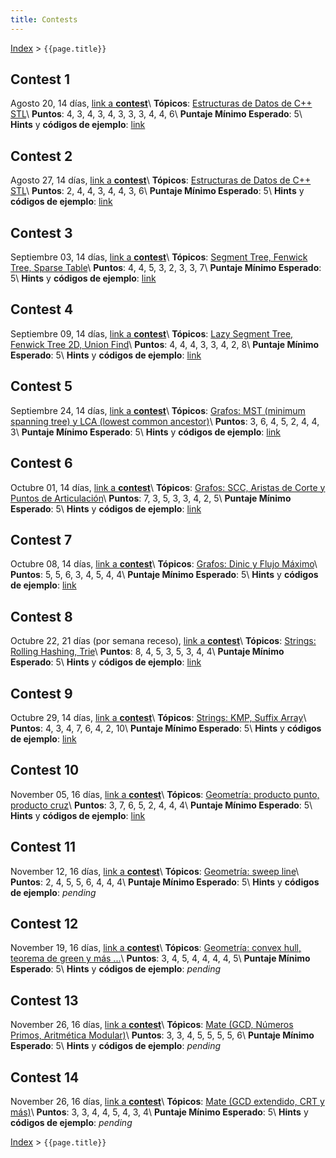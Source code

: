 ```yaml
---
title: Contests
---
```


[Index](index) > ```{{page.title}}```

## Contest 1
Agosto 20, 14 días, [link a **contest**](https://vjudge.net/contest/454536)\\
**Tópicos**: [Estructuras de Datos de C++ STL](resources/data_structures)\\
**Puntos**: 4, 3, 4, 3, 4, 3, 3, 3, 4, 4, 6\\
**Puntaje Mínimo Esperado**: 5\\
**Hints** y **códigos de ejemplo**: [link](hints/contest1)

## Contest 2
Agosto 27, 14 días, [link a **contest**](https://vjudge.net/contest/455777)\\
**Tópicos**: [Estructuras de Datos de C++ STL](resources/data_structures)\\
**Puntos**: 2, 4, 4, 3, 4, 4, 3, 6\\
**Puntaje Mínimo Esperado**: 5\\
**Hints** y **códigos de ejemplo**: [link](hints/contest2)

## Contest 3
Septiembre 03, 14 días, [link a **contest**](https://vjudge.net/contest/456616)\\
**Tópicos**: [Segment Tree, Fenwick Tree, Sparse Table](resources/data_structures)\\
**Puntos**: 4, 4, 5, 3, 2, 3, 3, 7\\
**Puntaje Mínimo Esperado**: 5\\
**Hints** y **códigos de ejemplo**: [link](hints/contest3)

## Contest 4
Septiembre 09, 14 días, [link a **contest**](https://vjudge.net/contest/457527)\\
**Tópicos**: [Lazy Segment Tree, Fenwick Tree 2D, Union Find](resources/data_structures)\\
**Puntos**: 4, 4, 4, 3, 3, 4, 2, 8\\
**Puntaje Mínimo Esperado**: 5\\
**Hints** y **códigos de ejemplo**: [link](hints/contest4)

## Contest 5
Septiembre 24, 14 días, [link a **contest**](https://vjudge.net/contest/459343)\\
**Tópicos**: [Grafos: MST (minimum spanning tree) y LCA (lowest common ancestor)](resources/graphs)\\
**Puntos**: 3, 6, 4, 5, 2, 4, 4, 3\\
**Puntaje Mínimo Esperado**: 5\\
**Hints** y **códigos de ejemplo**: [link](hints/contest5)

## Contest 6
Octubre 01, 14 días, [link a **contest**](https://vjudge.net/contest/460325)\\
**Tópicos**: [Grafos: SCC, Aristas de Corte y Puntos de Articulación](resources/graphs)\\
**Puntos**: 7, 3, 5, 3, 3, 4, 2, 5\\
**Puntaje Mínimo Esperado**: 5\\
**Hints** y **códigos de ejemplo**: [link](hints/contest6)

## Contest 7
Octubre 08, 14 días, [link a **contest**](https://vjudge.net/contest/461489)\\
**Tópicos**: [Grafos: Dinic y Flujo Máximo](resources/graphs)\\
**Puntos**: 5, 5, 6, 3, 4, 5, 4, 4\\
**Puntaje Mínimo Esperado**: 5\\
**Hints** y **códigos de ejemplo**: [link](hints/contest7)

## Contest 8
Octubre 22, 21 días (por semana receso), [link a **contest**](https://vjudge.net/contest/462750)\\
**Tópicos**: [Strings: Rolling Hashing, Trie](resources/strings)\\
**Puntos**: 8, 4, 5, 3, 5, 3, 4, 4\\
**Puntaje Mínimo Esperado**: 5\\
**Hints** y **códigos de ejemplo**: [link](hints/contest8)

## Contest 9
Octubre 29, 14 días, [link a **contest**](https://vjudge.net/contest/465661)\\
**Tópicos**: [Strings: KMP, Suffix Array](resources/strings)\\
**Puntos**: 4, 3, 4, 7, 6, 4, 2, 10\\
**Puntaje Mínimo Esperado**: 5\\
**Hints** y **códigos de ejemplo**: [link](hints/contest9)

## Contest 10
November 05, 16 días, [link a **contest**](https://vjudge.net/contest/467069)\\
**Tópicos**: [Geometría: producto punto, producto cruz](resources/geometry)\\
**Puntos**: 3, 7, 6, 5, 2, 4, 4, 4\\
**Puntaje Mínimo Esperado**: 5\\
**Hints** y **códigos de ejemplo**: [link](hints/contest10)

## Contest 11
November 12, 16 días, [link a **contest**](https://vjudge.net/contest/468442)\\
**Tópicos**: [Geometría: sweep line](resources/geometry)\\
**Puntos**: 2, 4, 5, 5, 6, 4, 4, 4\\
**Puntaje Mínimo Esperado**: 5\\
**Hints** y **códigos de ejemplo**: _pending_

## Contest 12
November 19, 16 días, [link a **contest**](https://vjudge.net/contest/469697)\\
**Tópicos**: [Geometría: convex hull, teorema de green y más ...](resources/geometry)\\
**Puntos**: 3, 4, 5, 4, 4, 4, 4, 5\\
**Puntaje Mínimo Esperado**: 5\\
**Hints** y **códigos de ejemplo**: _pending_

## Contest 13
November 26, 16 días, [link a **contest**](https://vjudge.net/contest/470822)\\
**Tópicos**: [Mate (GCD, Números Primos, Aritmética Modular)](resources/math)\\
**Puntos**: 3, 3, 4, 5, 5, 5, 5, 6\\
**Puntaje Mínimo Esperado**: 5\\
**Hints** y **códigos de ejemplo**: _pending_

## Contest 14
November 26, 16 días, [link a **contest**](https://vjudge.net/contest/471827)\\
**Tópicos**: [Mate (GCD extendido, CRT y más)](resources/math)\\
**Puntos**: 3, 3, 4, 4, 5, 4, 3, 4\\
**Puntaje Mínimo Esperado**: 5\\
**Hints** y **códigos de ejemplo**: _pending_

[Index](index) > ```{{page.title}}```
